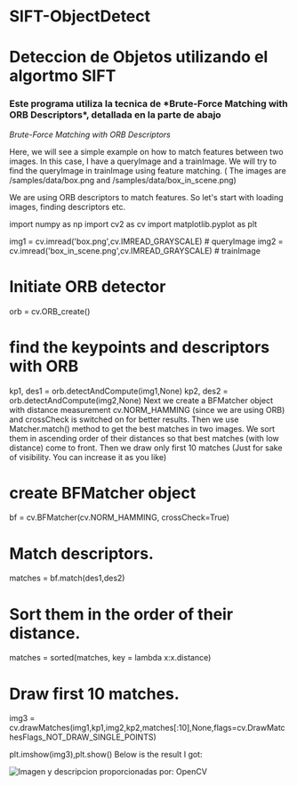 # SIFT-ObjectDetect

<h1>Deteccion de Objetos utilizando el algortmo SIFT</h1>
<h3>Este programa utiliza la tecnica de *Brute-Force Matching with ORB Descriptors*, detallada en la parte de abajo</h3>

*Brute-Force Matching with ORB Descriptors*

Here, we will see a simple example on how to match features between two images. In this case, I have a queryImage and a trainImage. We will try to find the queryImage in trainImage using feature matching. ( The images are /samples/data/box.png and /samples/data/box_in_scene.png)

We are using ORB descriptors to match features. So let's start with loading images, finding descriptors etc.

import numpy as np
import cv2 as cv
import matplotlib.pyplot as plt
 
img1 = cv.imread('box.png',cv.IMREAD_GRAYSCALE)          # queryImage
img2 = cv.imread('box_in_scene.png',cv.IMREAD_GRAYSCALE) # trainImage
 
# Initiate ORB detector
orb = cv.ORB_create()
 
# find the keypoints and descriptors with ORB
kp1, des1 = orb.detectAndCompute(img1,None)
kp2, des2 = orb.detectAndCompute(img2,None)
Next we create a BFMatcher object with distance measurement cv.NORM_HAMMING (since we are using ORB) and crossCheck is switched on for better results. Then we use Matcher.match() method to get the best matches in two images. We sort them in ascending order of their distances so that best matches (with low distance) come to front. Then we draw only first 10 matches (Just for sake of visibility. You can increase it as you like)

# create BFMatcher object
bf = cv.BFMatcher(cv.NORM_HAMMING, crossCheck=True)
 
# Match descriptors.
matches = bf.match(des1,des2)
 
# Sort them in the order of their distance.
matches = sorted(matches, key = lambda x:x.distance)
 
# Draw first 10 matches.
img3 = cv.drawMatches(img1,kp1,img2,kp2,matches[:10],None,flags=cv.DrawMatchesFlags_NOT_DRAW_SINGLE_POINTS)
 
plt.imshow(img3),plt.show()
Below is the result I got:


![Imagen y descripcion proporcionadas por: OpenCV](https://docs.opencv.org/4.x/matcher_result1.jpg)